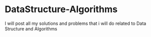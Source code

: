 # DataStructure-Algorithms
I will post all my solutions and problems that i will do related to Data Structure and Algorithms
